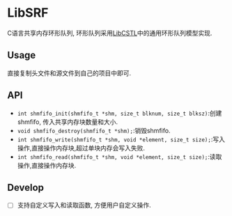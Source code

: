 # LibSRF

C语言共享内存环形队列, 环形队列采用[LibCSTL](https://github.com/jelasin/LibCSTL)中的通用环形队列模型实现.

## Usage

直接复制头文件和源文件到自己的项目中即可.

## API

* `int shmfifo_init(shmfifo_t *shm, size_t blknum, size_t blksz)`:创建shmfifo, 传入共享内存块数量和大小.
* `void shmfifo_destroy(shmfifo_t *shm);`:销毁shmfifo.
* `int shmfifo_write(shmfifo_t *shm, void *element, size_t size);`:写入操作,直接操作内存块,超过单块内存会写入失败.
* `int shmfifo_read(shmfifo_t *shm, void *element, size_t size);`:读取操作,直接操作内存块.

## Develop

* [ ] 支持自定义写入和读取函数, 方便用户自定义操作.
